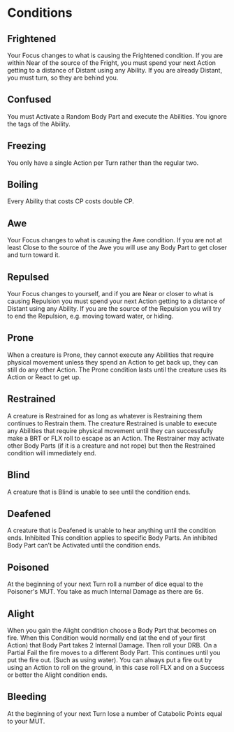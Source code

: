 # Conditions

## Frightened

Your Focus changes to what is causing the Frightened condition. If you are within Near of the source of the Fright, you must spend your next Action getting to a distance of Distant using any Ability. If you are already Distant, you must turn, so they are behind you.

## Confused

You must Activate a Random Body Part and execute the Abilities. You ignore the tags of the Ability.

## Freezing

You only have a single Action per Turn rather than the regular two.

## Boiling

Every Ability that costs CP costs double CP.

## Awe

Your Focus changes to what is causing the Awe condition. If you are not at least Close to the source of the Awe you will use any Body Part to get closer and turn toward it.

## Repulsed

Your Focus changes to yourself, and if you are Near or closer to what is causing Repulsion you must spend your next Action getting to a distance of Distant using any Ability. If you are the source of the Repulsion you will try to end the Repulsion, e.g. moving toward water, or hiding.

## Prone

When a creature is Prone, they cannot execute any Abilities that require physical movement unless they spend an Action to get back up, they can still do any other Action. The Prone condition lasts until the creature uses its Action or React to get up.

## Restrained

A creature is Restrained for as long as whatever is Restraining them continues to Restrain them. The creature Restrained is unable to execute any Abilities that require physical movement until they can successfully make a BRT or FLX roll to escape as an Action. The Restrainer may activate other Body Parts (if it is a creature and not rope) but then the Restrained condition will immediately end.

## Blind

A creature that is Blind is unable to see until the condition ends.

## Deafened

A creature that is Deafened is unable to hear anything until the condition ends.
Inhibited
This condition applies to specific Body Parts. An inhibited Body Part can’t be Activated until the condition ends.

## Poisoned

At the beginning of your next Turn roll a number of dice equal to the Poisoner's MUT. You take as much Internal Damage as there are 6s.

## Alight

When you gain the Alight condition choose a Body Part that becomes on fire. When this Condition would normally end (at the end of your first Action) that Body Part takes 2 Internal Damage. Then roll your DRB. On a Partial Fail the fire moves to a different Body Part. This continues until you put the fire out. (Such as using water). You can always put a fire out by using an Action to roll on the ground, in this case roll FLX and on a Success or better the Alight condition ends.

## Bleeding

At the beginning of your next Turn lose a number of Catabolic Points equal to your MUT.
